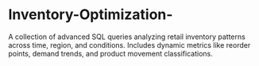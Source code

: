 # Inventory-Optimization-
A collection of advanced SQL queries analyzing retail inventory patterns across time, region, and conditions. Includes dynamic metrics like reorder points, demand trends, and product movement classifications. 
